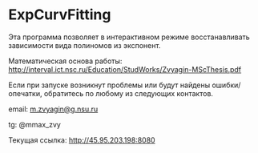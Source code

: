 # ExpCurvFitting

Эта программа позволяет в интерактивном режиме восстанавливать зависимости вида полиномов из экспонент.

Математическая основа работы: http://interval.ict.nsc.ru/Education/StudWorks/Zvyagin-MScThesis.pdf

Если при запуске возникнут проблемы или будут найдены ошибки/опечатки, обратитесь по любому из следующих контактов.

email: m.zvyagin@g.nsu.ru

tg: @mmax_zvy

Текущая ссылка: http://45.95.203.198:8080
